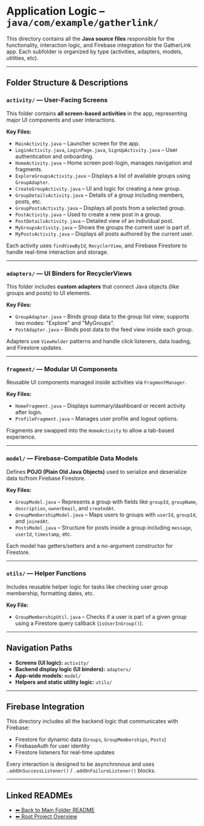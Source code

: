 # Application Logic – `java/com/example/gatherlink/`

This directory contains all the **Java source files** responsible for the functionality, interaction logic, and Firebase integration for the GatherLink app. Each subfolder is organized by type (activities, adapters, models, utilities, etc).

---

## Folder Structure & Descriptions

### `activity/` — User-Facing Screens

This folder contains **all screen-based activities** in the app, representing major UI components and user interactions.

**Key Files:**

- `MainActivity.java` – Launcher screen for the app.
- `LoginActivity.java`, `LoginPage.java`, `SignUpActivity.java` – User authentication and onboarding.
- `HomeActivity.java` – Home screen post-login, manages navigation and fragments.
- `ExploreGroupsActivity.java` – Displays a list of available groups using `GroupAdapter`.
- `CreateGroupActivity.java` – UI and logic for creating a new group.
- `GroupDetailsActivity.java` – Details of a group including members, posts, etc.
- `GroupPostsActivity.java` – Displays all posts from a selected group.
- `PostActivity.java` – Used to create a new post in a group.
- `PostDetailsActivity.java` – Detailed view of an individual post.
- `MyGroupsActivity.java` – Shows the groups the current user is part of.
- `MyPostsActivity.java` – Displays all posts authored by the current user.

Each activity uses `findViewById`, `RecyclerView`, and Firebase Firestore to handle real-time interaction and storage.


---

### `adapters/` — UI Binders for RecyclerViews

This folder includes **custom adapters** that connect Java objects (like groups and posts) to UI elements.

**Key Files:**

- `GroupAdapter.java` – Binds group data to the group list view; supports two modes: "Explore" and "MyGroups".
- `PostAdapter.java` – Binds post data to the feed view inside each group.

Adapters use `ViewHolder` patterns and handle click listeners, data loading, and Firestore updates.

---

### `fragment/` — Modular UI Components

Reusable UI components managed inside activities via `FragmentManager`.

**Key Files:**

- `HomeFragment.java` – Displays summary/dashboard or recent activity after login.
- `ProfileFragment.java` – Manages user profile and logout options.

Fragments are swapped into the `HomeActivity` to allow a tab-based experience.

---

### `model/` — Firebase-Compatible Data Models

Defines **POJO (Plain Old Java Objects)** used to serialize and deserialize data to/from Firebase Firestore.

**Key Files:**

- `GroupModel.java` – Represents a group with fields like `groupId`, `groupName`, `description`, `ownerEmail`, and `createdAt`.
- `GroupMembershipModel.java` – Maps users to groups with `userId`, `groupId`, and `joinedAt`.
- `PostsModel.java` – Structure for posts inside a group including `message`, `userId`, `timestamp`, etc.

Each model has getters/setters and a no-argument constructor for Firestore.


---

### `utils/` — Helper Functions

Includes reusable helper logic for tasks like checking user group membership, formatting dates, etc.

**Key File:**

- `GroupMembershipUtil.java` – Checks if a user is part of a given group using a Firestore query callback (`isUserInGroup()`).

---

## Navigation Paths

- **Screens (UI logic):** `activity/`
- **Backend display logic (UI binders):** `adapters/`
- **App-wide models:** `model/`
- **Helpers and static utility logic:** `utils/`

---

## Firebase Integration

This directory includes all the backend logic that communicates with Firebase:

- Firestore for dynamic data (`Groups`, `GroupMemberships`, `Posts`)
- FirebaseAuth for user identity
- Firestore listeners for real-time updates

Every interaction is designed to be asynchronous and uses `.addOnSuccessListener()` / `.addOnFailureListener()` blocks.

---

## Linked READMEs

- [⬅ Back to Main Folder README](README.md)
- [⬅ Root Project Overview](app/src/main/README.md)
